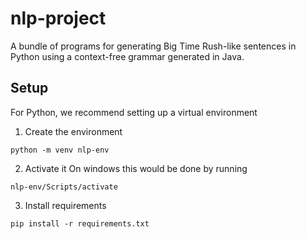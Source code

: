 # nlp-project
A bundle of programs for generating Big Time Rush-like sentences in Python using a context-free grammar generated in Java.

## Setup
For Python, we recommend setting up a virtual environment
1. Create the environment
```
python -m venv nlp-env
```
2. Activate it
On windows this would be done by running
```
nlp-env/Scripts/activate
```
3. Install requirements
```
pip install -r requirements.txt
```
